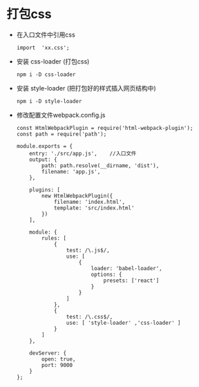 打包css
===========


* 在入口文件中引用css

      import  'xx.css';
   
* 安装 css-loader (打包css)

      npm i -D css-loader
    
* 安装 style-loader (把打包好的样式插入网页结构中)

      npm i -D style-loader

* 修改配置文件webpack.config.js

      const HtmlWebpackPlugin = require('html-webpack-plugin');
      const path = require('path');

      module.exports = {
          entry: './src/app.js',    //入口文件
          output: {
              path: path.resolve(__dirname, 'dist'),
              filename: 'app.js',
          },

          plugins: [
              new HtmlWebpackPlugin({
                  filename: 'index.html',
                  template: 'src/index.html'
              })
          ],

          module: {
              rules: [
                  {
                      test: /\.js$/,
                      use: [
                          {
                              loader: 'babel-loader',
                              options: {
                                  presets: ['react']
                              }
                          }
                      ]
                  },
                  {
                      test: /\.css$/,
                      use: [ 'style-loader' ,'css-loader' ]
                  }
              ]
          },

          devServer: {
              open: true,
              port: 9000
          }
      };



